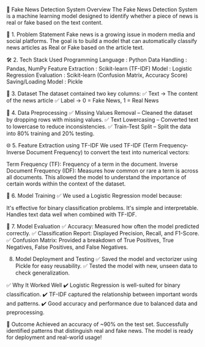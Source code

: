 📰 Fake News Detection System Overview
The Fake News Detection System is a machine learning model designed to identify whether a piece of news is real or fake based on the text content.

🚀 1. Problem Statement
Fake news is a growing issue in modern media and social platforms.
The goal is to build a model that can automatically classify news articles as Real or Fake based on the article text.

🛠️ 2. Tech Stack Used
Programming Language : Python
Data Handling	: Pandas, NumPy
Feature Extraction : 	Scikit-learn (TF-IDF)
Model	: Logistic Regression
Evaluation :	Scikit-learn (Confusion Matrix, Accuracy Score)
Saving/Loading Model :	Pickle

📂 3. Dataset
The dataset contained two key columns:
✅ Text → The content of the news article
✅ Label → 0 = Fake News, 1 = Real News

🔎 4. Data Preprocessing
✅ Missing Values Removal – Cleaned the dataset by dropping rows with missing values.
✅ Text Lowercasing – Converted text to lowercase to reduce inconsistencies.
✅ Train-Test Split – Split the data into 80% training and 20% testing.

🌐 5. Feature Extraction using TF-IDF
We used TF-IDF (Term Frequency-Inverse Document Frequency) to convert the text into numerical vectors:

Term Frequency (TF): Frequency of a term in the document.
Inverse Document Frequency (IDF): Measures how common or rare a term is across all documents.
This allowed the model to understand the importance of certain words within the context of the dataset.

🤖 6. Model Training
✅ We used a Logistic Regression model because:

It's effective for binary classification problems.
It's simple and interpretable.
Handles text data well when combined with TF-IDF.

🎯 7. Model Evaluation
✅ Accuracy: Measured how often the model predicted correctly.
✅ Classification Report: Displayed Precision, Recall, and F1-Score.
✅ Confusion Matrix: Provided a breakdown of True Positives, True Negatives, False Positives, and False Negatives.


 8. Model Deployment and Testing
✅ Saved the model and vectorizer using Pickle for easy reusability.
✅ Tested the model with new, unseen data to check generalization.

✅ Why It Worked Well
✔️ Logistic Regression is well-suited for binary classification.
✔️ TF-IDF captured the relationship between important words and patterns.
✔️ Good accuracy and performance due to balanced data and preprocessing.

🚀 Outcome
Achieved an accuracy of ~90% on the test set.
Successfully identified patterns that distinguish real and fake news.
The model is ready for deployment and real-world usage!
